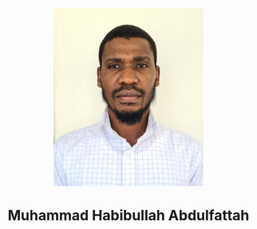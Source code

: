 
<div align="center"><img src="20210610_083518 - Copy.jpg" width="300" /></div>
<h1 align="center">Muhammad Habibullah Abdulfattah</h1>

